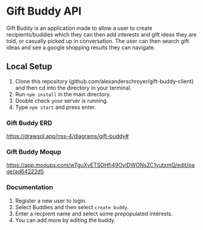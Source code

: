 # Gift Buddy API

Gift Buddy is an application made to allow a user to create recipients/buddies which they can then add interests and gift ideas they are told, or casually picked up in conversation. The user can then search gift ideas and see a google shopping results they can navigate.

## Local Setup

1. Clone this repository (github.com/alexanderschroyer/gift-buddy-client) and then cd into the directory in your terminal.
2. Run `npm install` in the main directory. 
3. Double check your server is running.
4. Type `npm start` and press enter.

### Gift Buddy ERD

https://drawsql.app/nss-4/diagrams/gift-buddy#

### Gift Buddy Moqup

https://app.moqups.com/wTguXyETSOHfi49OvlDWONsZC1yutxmQ/edit/page/ad64222d5

### Documentation

1. Register a new user to login.
2. Select Buddies and then select `create buddy`.
3. Enter a recpient name and select some prepopulated interests.
4. You can add more by editing the buddy.
